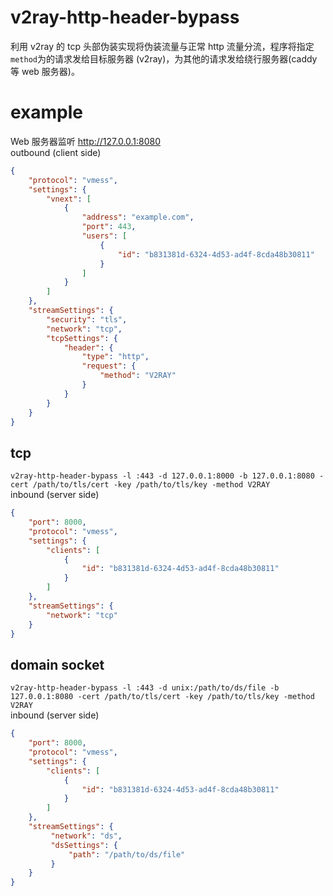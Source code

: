 # v2ray-http-header-bypass
利用 v2ray 的 tcp 头部伪装实现将伪装流量与正常 http 流量分流，程序将指定`method`为的请求发给目标服务器 (v2ray)，为其他的请求发给绕行服务器(caddy 等 web 服务器)。
# example 
Web 服务器监听 http://127.0.0.1:8080  
outbound (client side)
```json
{
    "protocol": "vmess",
    "settings": {
        "vnext": [
            {
                "address": "example.com",
                "port": 443,
                "users": [
                    {
                        "id": "b831381d-6324-4d53-ad4f-8cda48b30811"
                    }
                ]
            }
        ]
    },
    "streamSettings": {
        "security": "tls",
        "network": "tcp",
        "tcpSettings": {
            "header": {
                "type": "http",
                "request": {
                    "method": "V2RAY"
                }
            }
        }
    }
}
```  
## tcp

`v2ray-http-header-bypass -l :443 -d 127.0.0.1:8000 -b 127.0.0.1:8080 -cert /path/to/tls/cert -key /path/to/tls/key -method V2RAY`  
inbound (server side)
```json
{
    "port": 8000,
    "protocol": "vmess",
    "settings": {
        "clients": [
            {
                "id": "b831381d-6324-4d53-ad4f-8cda48b30811"
            }
        ]
    },
    "streamSettings": {
        "network": "tcp"
    }
}
```
## domain socket

`v2ray-http-header-bypass -l :443 -d unix:/path/to/ds/file -b 127.0.0.1:8080 -cert /path/to/tls/cert -key /path/to/tls/key -method V2RAY`  
inbound (server side)
```json
{
    "port": 8000,
    "protocol": "vmess",
    "settings": {
        "clients": [
            {
                "id": "b831381d-6324-4d53-ad4f-8cda48b30811"
            }
        ]
    },
    "streamSettings": {
         "network": "ds",
         "dsSettings": {
             "path": "/path/to/ds/file"
         }
    }
}
```
